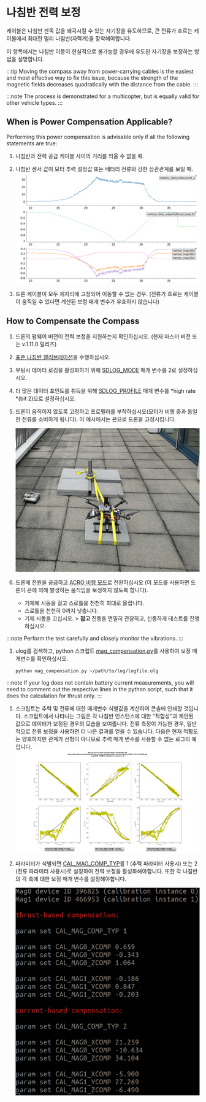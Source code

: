# 나침반 전력 보정

케이블은 나침반 판독 값을 왜곡시킬 수 있는 자기장을 유도하므로, 큰 전류가 흐르는 케이블에서 최대한 멀리 나침반(자력계)을 장착해야합니다.

이 항목에서는 나침반 이동이 현실적으로 불가능할 경우에 유도된 자기장을 보정하는 방법을 설명합니다.

:::tip
Moving the compass away from power-carrying cables is the easiest and most effective way to fix this issue, because the strength of the magnetic fields decreases quadratically with the distance from the cable.
:::

:::note
The process is demonstrated for a multicopter, but is equally valid for other vehicle types.
:::

<span id="when"></span>
## When is Power Compensation Applicable?

Performing this power compensation is advisable only if all the following statements are true:
1. 나침반과 전력 공급 케이블 사이의 거리를 띄울 수 없을 때.
1. 나침반 센서 값이 모터 추력 설정값 또는 배터리 전류와 강한 상관관계를 보일 때. ![교란된 지자기](../../assets/advanced_config/corrupted_mag.png)

1. 드론 케이블이 모두 제자리에 고정되어 이동할 수 없는 경우. (전류가 흐르는 케이블이 움직일 수 있다면 계산된 보정 매개 변수가 유효하지 않습니다)

<span id="how"></span>
## How to Compensate the Compass

1. 드론의 펌웨어 버전이 전력 보정을 지원하는지 확인하십시오.  (현재 마스터 버전 또는 v.1.11.0 릴리즈)
1. [표준 나침반 캘리브레이션](../config/compass.md#compass-calibration)을 수행하십시오.
1. 부팅시 데이터 로깅을 활성화하기 위해 [SDLOG_MODE](../advanced_config/parameter_reference.md#SDLOG_MODE) 매개 변수를 2로 설정하십시오.
1. 더 많은 데이터 포인트를 취득을 위해 [ SDLOG_PROFILE](../advanced_config/parameter_reference.md#SDLOG_PROFILE) 매개 변수를 *high rate *(bit 2)으로 설정하십시오.
1. 드론이 움직이지 않도록 고정하고 프로펠러를 부착하십시오(모터가 비행 중과 동일한 전류를 소비하게 됩니다). 이 예시에서는 끈으로 드론을 고정시킵니다.

   ![스트랩](../../assets/advanced_config/strap.png)
1. 드론에 전원을 공급하고 [ACRO 비행 모드](../flight_modes/acro_mc.md)로 전환하십시오 (이 모드를 사용하면 드론이 끈에 의해 발생하는 움직임을 보정하지 않도록 합니다).
   - 기체에 시동을 걸고 스로틀을 천천히 최대로 올립니다.
   - 스로틀을 천천히 0까지 낮춥니다.
   - 기체 시동을 끄십시오. > **참고** 진동을 면밀히 관찰하고, 신중하게 테스트를 진행하십시오.

:::note
Perform the test carefully and closely monitor the vibrations.
:::
1. ulog를 검색하고, python 스크립트 [mag_compensation.py](https://github.com/PX4/Firmware/blob/master/src/lib/mag_compensation/python/mag_compensation.py)를 사용하여 보정 매개변수를 확인하십시오.
   ```bash
   python mag_compensation.py ~/path/to/log/logfile.ulg
   ```

:::note
If your log does not contain battery current measurements, you will need to comment out the respective lines in the python script, such that it does the calculation for thrust only.
:::
1. 스크립트는 추력 및 전류에 대한 매개변수 식별값을 계산하여 콘솔에 인쇄할 것입니다. 스크립트에서 나타나는 그림은 각 나침반 인스턴스에 대한 "적합성"과 제안된 값으로 데이터가 보정된 경우의 모습을 보여줍니다. 전류 측정이 가능한 경우,  일반적으로 전류 보정을 사용하면 더 나은 결과를 얻을 수 있습니다. 다음은 현재 적합도는 양호하지만 관계가 선형이 아니므로 추력 매개 변수를 사용할 수 없는 로그의 예입니다. ![선형 적합](../../assets/advanced_config/line_fit.png)

1. 파라미터가 식별되면 [CAL_MAG_COMP_TYP](../advanced_config/parameter_reference.md#CAL_MAG_COMP_TYP)를 1 (추력 파라미터 사용시) 또는 2 (전류 파라미터 사용시)로 설정하여 전력 보정을 활성화해야합니다. 또한 각 나침반의 각 축에 대한 보정 매개 변수를 설정해야합니다.

   ![나침반 파라미터](../../assets/advanced_config/comp_params.png)
